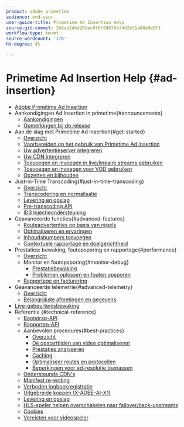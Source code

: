 ```yaml
---
product: adobe primetime
audience: end-user
user-guide-title: Primetime Ad Insertion Help
source-git-commit: 2b8aa2d4d20dac0f6f8467043dd2e55a88e9e9f1
workflow-type: tm+mt
source-wordcount: '176'
ht-degree: 4%

---
```



# Primetime Ad Insertion Help {#ad-insertion}

+ [Adobe Primetime Ad Insertion](home.md)
+ Aankondigingen Ad Insertion in primetime{#announcements}
   + [Aankondigingen](announcements/overview.md)
   + [Opmerkingen bij de release](https://experienceleague.adobe.com/docs/primetime/release-notes/ptai/ptai-22x-release-notes.html)
+ Aan de slag met Primetime Ad Insertion{#get-started}
   + [Overzicht](getting-started/get-started-overview.md)
   + [Voorbereiden op het gebruik van Primetime Ad Insertion](getting-started/setup-ptai.md)
   + [Uw advertentieserver integreren](getting-started/integrate-ad-server.md)
   + [Uw CDN integreren](getting-started/integrate-cdn.md)
   + [Toevoegen en invoegen in live/lineaire streams gebruiken](getting-started/ad-insertion-live-linear-stream.md)
   + [Toevoegen en invoegen voor VOD gebruiken](getting-started/ad-insertion-vod.md)
   + [Opzetten en bijhouden](getting-started/set-up-ad-tracking.md)
+ Just-in-Time Transcoding{#just-in-time-transcoding}
   + [Overzicht](just-in-time-transcoding/jit-transcoding-overview.md)
   + [Transcodering en normalisatie](just-in-time-transcoding/transcoding-and-normalization.md)
   + [Levering en opslag](https://experienceleague.adobe.com/docs/primetime/ad-insertion/technical-reference/delivery-and-storage.html)
   + [Pre-transcoding API](just-in-time-transcoding/pre-transcoding-api.md)
   + [ID3 Injectieondersteuning](just-in-time-transcoding/id3-injection-support.md)
+ Geavanceerde functies{#advanced-features}
   + [Routeadvertenties op basis van regels](advanced-features/route-ads-based-on-rules.md)
   + [Optimaliseren en ervaringen](advanced-features/optimize-ad-experiences.md)
   + [Inhoudsbumpers toevoegen](advanced-features/add-content-bumpers.md)
   + [Contextuele rapportage en doelgerichtheid](advanced-features/contextual-reporting-and-targeting.md)
+ Prestaties: bewaking, foutopsporing en rapportage{#performance}
   + [Overzicht](performance-monitoring-debugging-reporting/performance-overview.md)
   + Monitor en foutopsporing{#monitor-debug}
      + [Prestatiebewaking](performance-monitoring-debugging-reporting/performance-monitoring.md)
      + [Problemen oplossen en fouten opsporen](performance-monitoring-debugging-reporting/troubleshoot-and-debug.md)
   + [Rapportage en facturering](performance-monitoring-debugging-reporting/reporting-and-billing.md)
+ Geavanceerde telemetrie{#advanced-telemetry}
   + [Overzicht](advanced-telemetry/advanced-telemetry-overview.md)
   + [Belangrijkste afmetingen en gegevens](advanced-telemetry/key-metrics.md)
+ [Live-gebeurtenisbewaking](live-event-monitoring.md)
+ Referentie {#technical-reference}
   + [Bootstrap-API](technical-reference/bootstrap-api.md)
   + [Rapporten-API](technical-reference/report-api.md)
   + Aanbevolen procedures{#best-practices}
      + [Overzicht](best-practices/best-practices-overview.md)
      + [De opstarttijden van video optimaliseren](best-practices/optimize-video-startup-time.md)
      + [Prestaties analyseren](best-practices/analyze-performance.md)
      + [Caching](best-practices/caching.md)
      + [Optimaliseer routes en protocollen](best-practices/optimize-routes-protocols.md)
      + [Beperkingen voor ad-resolutie toepassen](best-practices/apply-ad-resolution-constraints.md)
   + [Ondersteunde CDN&#39;s](technical-reference/supported-cdns.md)
   + [Manifest re-writing](technical-reference/manifest-rewriting.md)
   + [Verboden logboekregistratie](performance-monitoring-debugging-reporting/verbose-logging.md)
   + [Uitgebreide koppen (X-ADBE-AI-X1)](performance-monitoring-debugging-reporting/debugging-headers.md)
   + [Levering en opslag](/help/primetime-ad-insertion/just-in-time-transcoding/delivery-and-storage.md)
   + [HLS-speler helpen overschakelen naar failover/back-upstreams](technical-reference/hls-switching-to-failover.md)
   + [Cookies](technical-reference/cookies.md)
   + [Vereisten voor videospeler](technical-reference/video-player-requirements.md)